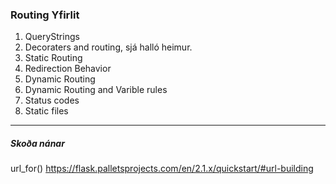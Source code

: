 ### Routing Yfirlit
1. QueryStrings
1. Decoraters and routing, sjá halló heimur.
1. Static Routing 
1. Redirection Behavior
1. Dynamic Routing
1. Dynamic Routing and Varible rules
1. Status codes
1. Static files

---

##### Skoða nánar

url_for()  https://flask.palletsprojects.com/en/2.1.x/quickstart/#url-building
